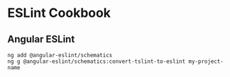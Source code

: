 # ESLint Cookbook

## Angular ESLint

```shell
ng add @angular-eslint/schematics
ng g @angular-eslint/schematics:convert-tslint-to-eslint my-project-name
```
